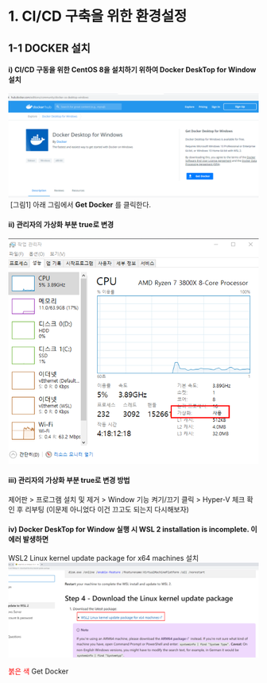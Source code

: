 # 1. CI/CD 구축을 위한 환경설정
## 1-1 DOCKER 설치
#### i) CI/CD 구동을 위한 CentOS 8을 설치하기 위하여 __Docker DeskTop for Window__ 설치  
  
![Docker DeskTop Download 받는법](./CI_CD_Images/dockerdesktop.png)
&nbsp;[그림1]&nbsp;아래 그림에서 __Get Docker__ 를 클릭한다.  
  
#### ii) 관리자의 가상화 부분 true로 변경
![작업관리자_가상화](./CI_CD_Images/system_mgt_virtul.png)


#### iii) 관리자의 가상화 부분 true로 변경 방법
  제어판 > 프로그램 설치 및 제거 > Window 기능 켜기/끄기 클릭 > Hyper-V 체크 확인 후 리부팅  (이문제 아니었다 이건 끄고도 되는지 다시해보자)
  
#### iv) Docker DeskTop for Window 실행 시 WSL 2 installation is incomplete. 이 에러 발생하면
  WSL2 Linux kernel update package for x64 machines 설치
![wsl](./CI_CD_Images/wsl.png)

<span style="color:red">붉은 색</span>
Get Docker 
